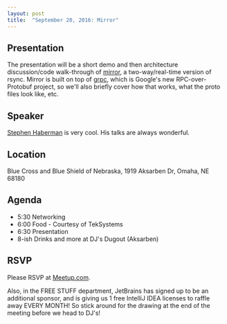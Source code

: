 ```yaml
---
layout: post
title:  "September 20, 2016: Mirror"
---
```


## Presentation

The presentation will be a short demo and then architecture discussion/code walk-through of [mirror][mirror], a two-way/real-time version of rsync. Mirror is built on top of [grpc][grpc], which is Google's new RPC-over-Protobuf project, so we'll also briefly cover how that works, what the proto files look like, etc.

## Speaker

[Stephen Haberman](http://www.draconianoverlord.com/) is very cool. His talks are always wonderful.

## Location

Blue Cross and Blue Shield of Nebraska, 1919 Aksarben Dr, Omaha, NE 68180

## Agenda
* 5:30 Networking
* 6:00 Food - Courtesy of TekSystems
* 6:30 Presentation
* 8-ish Drinks and more at DJ's Dugout (Aksarben)

## RSVP

Please RSVP at [Meetup.com](https://www.meetup.com/omahajava/events/233959020/).

Also, in the FREE STUFF department, JetBrains has signed up to be an additional sponsor, and is giving us 1 free IntelliJ IDEA licenses to raffle away EVERY MONTH! So stick around for the drawing at the end of the meeting before we head to DJ's!

[mirror]: https://github.com/stephenh/mirror
[grpc]: http://www.grpc.io/

